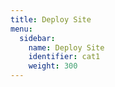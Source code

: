 ```yaml
---
title: Deploy Site
menu:
  sidebar:
    name: Deploy Site
    identifier: cat1
    weight: 300
---
```

